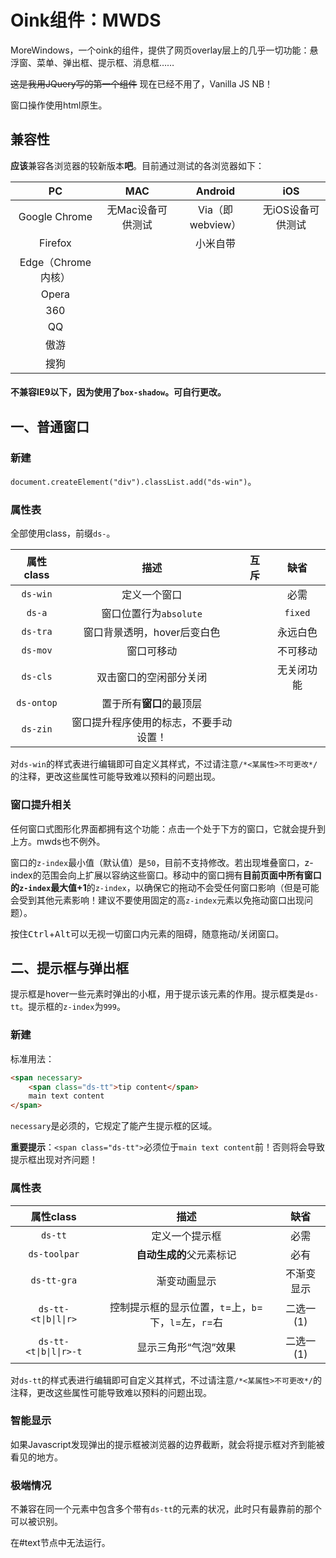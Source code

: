 # Oink组件：MWDS

MoreWindows，一个oink的组件，提供了网页overlay层上的几乎一切功能：悬浮窗、菜单、弹出框、提示框、消息框……

~~这是我用JQuery写的第一个组件~~ 现在已经不用了，Vanilla JS NB！

窗口操作使用html原生。

## 兼容性

**应该**兼容各浏览器的较新版本**吧**。目前通过测试的各浏览器如下：

| PC             | MAC        | Android       | iOS        |
|:--------------:|:----------:|:-------------:|:----------:|
| Google Chrome  | 无Mac设备可供测试 | Via（即webview） | 无iOS设备可供测试 |
| Firefox        |            | 小米自带          |            |
| Edge（Chrome内核） |            |               |            |
| Opera          |            |               |            |
| 360            |            |               |            |
| QQ             |            |               |            |
| 傲游             |            |               |            |
| 搜狗             |            |               |            |

#### 不兼容IE9以下，因为使用了`box-shadow`。可自行更改。

## 一、普通窗口

### 新建

`document.createElement("div").classList.add("ds-win")`。

### 属性表

全部使用class，前缀`ds-`。

| 属性class    | 描述                  | 互斥  | 缺省      |
|:----------:|:-------------------:|:---:|:-------:|
| `ds-win`   | 定义一个窗口              |     | 必需      |
| `ds-a`     | 窗口位置行为`absolute`    |     | `fixed` |
| `ds-tra`   | 窗口背景透明，hover后变白色    |     | 永远白色    |
| `ds-mov`   | 窗口可移动               |     | 不可移动    |
| `ds-cls`   | 双击窗口的空闲部分关闭         |     | 无关闭功能   |
| `ds-ontop` | 置于所有**窗口**的最顶层      |     |         |
| `ds-zin`   | 窗口提升程序使用的标志，不要手动设置！ |     |         |

对`ds-win`的样式表进行编辑即可自定义其样式，不过请注意`/*<某属性>不可更改*/`的注释，更改这些属性可能导致难以预料的问题出现。

### 窗口提升相关

任何窗口式图形化界面都拥有这个功能：点击一个处于下方的窗口，它就会提升到上方。mwds也不例外。

窗口的`z-index`最小值（默认值）是`50`，目前不支持修改。若出现堆叠窗口，z-index的范围会向上扩展以容纳这些窗口。移动中的窗口拥有**目前页面中所有窗口的`z-index`最大值+1**的`z-index`，以确保它的拖动不会受任何窗口影响（但是可能会受到其他元素影响！建议不要使用固定的高`z-index`元素以免拖动窗口出现问题）。

按住<kbd>Ctrl</kbd>+<kbd>Alt</kbd>可以无视一切窗口内元素的阻碍，随意拖动/关闭窗口。

## 二、提示框与弹出框

提示框是hover一些元素时弹出的小框，用于提示该元素的作用。提示框类是`ds-tt`。提示框的`z-index`为`999`。

### 新建

标准用法：

```html
<span necessary>
    <span class="ds-tt">tip content</span>
    main text content
</span>
```

`necessary`是必须的，它规定了能产生提示框的区域。

**重要提示**：`<span class="ds-tt">`必须位于`main text content`前！否则将会导致提示框出现对齐问题！

### 属性表

| 属性class                | 描述                                 | 缺省     |
|:----------------------:|:----------------------------------:|:------:|
| `ds-tt`                | 定义一个提示框                            | 必需     |
| `ds-toolpar`           | **自动生成的**父元素标记                     | 必有     |
| `ds-tt-gra`            | 渐变动画显示                             | 不渐变显示  |
| `ds-tt-<t\|b\|l\|r>`   | 控制提示框的显示位置，`t`=上，`b`=下，`l`=左，`r`=右 | 二选一(1) |
| `ds-tt-<t\|b\|l\|r>-t` | 显示三角形“气泡”效果                        | 二选一(1) |

对`ds-tt`的样式表进行编辑即可自定义其样式，不过请注意`/*<某属性>不可更改*/`的注释，更改这些属性可能导致难以预料的问题出现。

### 智能显示

如果Javascript发现弹出的提示框被浏览器的边界截断，就会将提示框对齐到能被看见的地方。

### 极端情况

不兼容在同一个元素中包含多个带有`ds-tt`的元素的状况，此时只有最靠前的那个可以被识别。

在#text节点中无法运行。